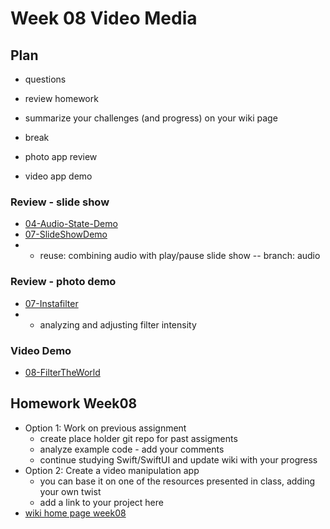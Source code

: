 # Week 08 Video Media

## Plan

- questions

- review homework

- summarize your challenges (and progress) on your wiki page

- break

- photo app review

- video app demo

<!-- - demo - app on device
  - [camera-app article](https://www.kodeco.com/26244793-building-a-camera-app-with-swiftui-and-combine)
    - [the code - FilterTheWorld.zip](https://koenig-media.raywenderlich.com/uploads/2021/10/FilterTheWorld.zip) -->

### Review - slide show

- [04-Audio-State-Demo](https://github.com/mobilelabclass-itp/04-Audio-State-Demo)
- [07-SlideShowDemo](https://github.com/mobilelabclass-itp/07-SlideShowDemo)
- - reuse: combining audio with play/pause slide show
    -- branch: audio

### Review - photo demo

- [07-Instafilter](https://github.com/mobilelabclass-itp/07-Instafilter)
- - analyzing and adjusting filter intensity

### Video Demo

- [08-FilterTheWorld](https://github.com/mobilelabclass-itp/08-FilterTheWorld)

## Homework Week08

- Option 1: Work on previous assignment
  - create place holder git repo for past assigments
  - analyze example code - add your comments
  - continue studying Swift/SwiftUI and update wiki with your progress
- Option 2: Create a video manipulation app
  - you can base it on one of the resources presented in class, adding your own twist
  - add a link to your project here
- [wiki home page week08](https://github.com/mobilelabclass-itp/content-2023/wiki#week-08-homework)

<!--
### Resources

- [Combine in Practice](https://developer.apple.com/videos/play/wwdc2019/721/)
  Combine: Apple's unified, declarative framework for processing values over time.

- [Replacing Foundation Timers with Timer Publishers](https://developer.apple.com/documentation/combine/replacing-foundation-timers-with-timer-publishers)
  Example of using Combine with Timers

- [Triggering events repeatedly using a timer](https://www.hackingwithswift.com/books/ios-swiftui/triggering-events-repeatedly-using-a-timer)

- [MVVM with Combine Tutorial for iOS](https://www.raywenderlich.com/4161005-mvvm-with-combine-tutorial-for-ios)
-->
